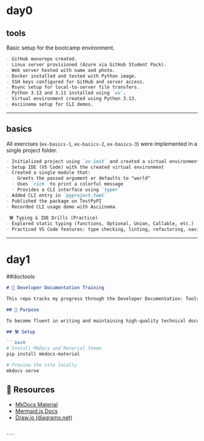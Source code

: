 # day0

## tools

Basic setup for the bootcamp environment.

```markdown
- GitHub monorepo created.
- Linux server provisioned (Azure via GitHub Student Pack).
- Web server hosted with name and photo.
- Docker installed and tested with Python image.
- SSH keys configured for GitHub and server access.
- Rsync setup for local-to-server file transfers.
- Python 3.13 and 3.11 installed using `uv`.
- Virtual environment created using Python 3.13.
- Asciinema setup for CLI demos.
```

---

## basics

All exercises (`ex-basics-1`, `ex-basics-2`, `ex-basics-3`) were implemented in a single project folder.

```markdown
- Initialized project using `uv init` and created a virtual environment with `uv venv`
- Setup IDE (VS Code) with the created virtual environment
- Created a single module that:
  - Greets the passed argument or defaults to "world"
  - Uses `rich` to print a colorful message
  - Provides a CLI interface using `typer`
- Added CLI entry in `pyproject.toml`
- Published the package on TestPyPI  
- Recorded CLI usage demo with Asciinema  
 
 🛠️ Typing & IDE Drills (Practice)
- Explored static typing (functions, Optional, Union, Callable, etc.)
- Practiced VS Code features: type checking, linting, refactoring, navigation, renaming, and docstring preview
```

---

# day1

##doctools

````markdown
# 🧠 Developer Documentation Training

This repo tracks my progress through the Developer Documentation: Tools & Best Practices training.

## 📌 Purpose

To become fluent in writing and maintaining high-quality technical documentation using Markdown, diagrams, and tools like MkDocs.

## 🛠️ Setup

```bash
# Install MkDocs and Material theme
pip install mkdocs-material

# Preview the site locally
mkdocs serve
````

## 📎 Resources

* [MkDocs Material](https://squidfunk.github.io/mkdocs-material/)
* [Mermaid.js Docs](https://mermaid.js.org/)
* [Draw.io (diagrams.net)](https://draw.io/)

````

---

